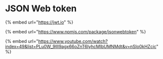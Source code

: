 # JSON Web token

{% embed url="https://jwt.io" %}

{% embed url="https://www.npmjs.com/package/jsonwebtoken" %}

{% embed url="https://www.youtube.com/watch?index=49&list=PLu0W_9lII9agx66oZnT6IyhcMIbUMNMdt&v=nSIo0kHZcic" %}

